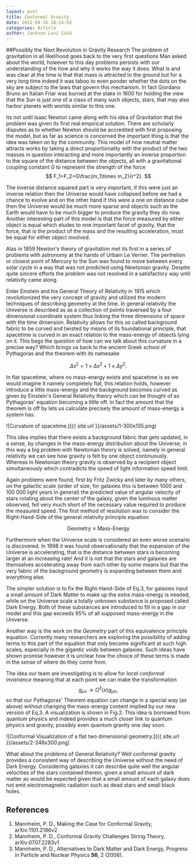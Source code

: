 ```yaml
---
layout: post
title: Conformal Gravity
date: 2012-04-16 18:24:53
categories: Article
author: Jackson Levi Said
---
```

##Possibly the Next Revolution in Gravity Research
The problem of gravitation in all likelihood goes back to the very first questions Man asked about the world, however to this day problems persists with our understanding of the how and why it works the way it does. What is and was clear at the time is that that mass is attracted to the ground but for a very long time indeed it was taboo to even ponder whether the dots on the sky are subject to the laws that govern this mechanism. In fact Giordano Bruno an Italian Friar was burned at the stake in 1600 for holding the view that the Sun is just one of a class of many such objects, stars, that may also harbor planets with worlds similar to this one.

Its not until Isaac Newton came along with his idea of Gravitation that the problem was given its first real empirical solution. There are scholarly disputes as to whether Newton should be accredited with first proposing the model, but as far as science is concerned the important thing is that the idea was taken on by the community. This model of how neutral matter attracts works by taking a direct proportionality with the product of the two masses in question interacting and more importantly an inverse proportion to the square of the distance between the objects, all with a gravitational coupling constant <em>G</em> to represent the strength of the force $$ F_1=F_2=G\frac{m_1\times m_2}{r^2}. $$

The inverse distance squared part is very important, if this were just an inverse relation then the Universe would have collapsed before we had a chance to evolve and on the other hand if this were a one on distance cube then the Universe would be much more sparse and objects such as the Earth would have to be much bigger to produce the gravity they do now. Another interesting part of this model is that the force measured by either object is equal which eludes to one important facet of gravity, that the force, that is the product of the mass and the resulting acceleration, must be equal for either object involved.

Alas in 1859 Newton's theory of gravitation met its first in a series of problems with astronomy at the hands of Urbain Le Verrier. The perihelion or closest point of Mercury to the Sun was found to move between every solar cycle in a way that was not predicted using Newtonian gravity. Despite quite sincere efforts the problem was not resolved in a satisfactory way until relativity came along.

Enter Einstein and his General Theory of Relativity in 1915 which revolutionized the very concept of gravity and utilized the modern techniques of describing geometry at the time. In general relativity the Universe is described as as a collection of points traversed by a four dimensional coordinate system thus linking the three dimensions of space with the time dimension. Relativity allows for this so called background fabric to be curved and twisted by means of its foundational principle, that spacetime is curved in an exact relation to the mass-energy of objects lying on it. This begs the question of how can we talk about this curvature in a precise way? Which brings us back to the ancient Greek school of Pythagoras and the theorem with its namesake

$$ \Delta s^2=1\times\Delta x^2+1\times\Delta y^2. $$

In flat spacetime, where no mass-energy exists and spacetime is as we would imagine it namely completely flat, this relation holds, however introduce a little mass-energy and the background becomes curved as given by Einstein's General Relativity theory which can be thought of as Pythagoras' equation becoming a little off. In fact the amount that the theorem is off by lets us calculate precisely the amount of mass-energy a system has.

![Curvature of spacetime.]({{ site.url }}/assets/1-300x135.png)

This idea implies that there exists a background fabric that gets updated, in a sense, by changes in the mass-energy distribution about the Universe, in this way a big problem with Newtonian theory is solved, namely in general relativity we can see how gravity is felt by one object continuously. Whereas in Newtonian theory gravity is observed by a recipient object simultaneously which contradicts the speed of light information speed limit.

Again problems were found, first by Fritz Zwicky and later by many others, on the galactic scale (order of size, for galaxies this is between 1000 and 100 000 light years in general) the predicted value of angular velocity of stars rotating about the center of the galaxy, given the luminous matter observed, fell very much short of the necessary value required to produce the measured speed. The first method of resolution was to consider the Right-Hand-Side of the general relativity principle equation

$$ \text{Geometry}\equiv\text{Mass-Energy} $$

Furthermore when the Universe scale is considered an even worse scenario is discovered. In 1998 it was found observationally that the expansion of the Universe is accelerating, that is the distance between stars is becoming larger at an increasing rate! And it is not that the stars and galaxies are themselves accelerating away from each other by some means but that the very fabric of the background geometry is expanding between them and everything else.

The simpler solution is to fix the Right-Hand-Side of Eq.3, for galaxies input a small amount of Dark Matter to make up the extra mass-energy is needed, while on the Universe scale a totally unknown substance is proposed called Dark Energy. Both of these substances are introduced to fill in a gap in our model and this gap exceeds 95% of all supposed mass-energy in the Universe.

Another way is the work on the <em>Geometry</em> part of this equivalence principle equation. Currently many researchers are exploring the possibility of adding terms to this part of the equation that only become significant at such high scales, especially in the gigantic voids between galaxies. Such ideas have shown promise however it is unclear how the choice of these terms is made in the sense of where do they come from.

The idea our team are investigating is to allow for <em>local conformal invariance</em> meaning that at each point we can make the transformation $$ g_{\mu\nu}\rightarrow\Omega^2\left(x\right)g_{\mu\nu}, $$ so that our Pythagoras' Theorem equation can change in a special way (as above) without changing the mass-energy content implied by our new version of Eq.3. A visualization is shown in Fig.2. This idea is borrowed from quantum physics and indeed provides a much closer link to quantum physics and gravity, possibly even quantum gravity one day soon.

![Conformal Visualization of a flat two dimensional geometry.]({{ site.url }}/assets/2-248x300.png)

What about the problems of General Relativity? Well conformal gravity provides a consistent way of describing the Universe without the need of Dark Energy. Considering galaxies it can describe quite well the angular velocities of the stars contained therein, given a small amount of dark matter as would be expected given that a small amount of each galaxy does not emit electromagnetic radiation such as dead stars and small black holes.

## References
1. Mannheim, P. D., Making the Case for Conformal Gravity, arXiv:1101.2186v2
2. Mannheim, P. D., Conformal Gravity Challenges String Theory, arXiv:0707.2283v1
3. Mannheim, P. D., Alternatives to Dark Matter and Dark Energy, Progress in Particle and Nuclear Physics <strong>56</strong>, 2 (2006).
